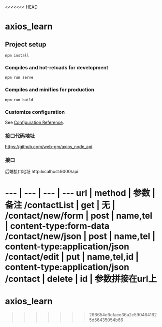 <<<<<<< HEAD
# axios_learn

## Project setup
```
npm install
```

### Compiles and hot-reloads for development
```
npm run serve
```

### Compiles and minifies for production
```
npm run build
```

### Customize configuration
See [Configuration Reference](https://cli.vuejs.org/config/).

### 接口代码地址
https://github.com/web-gm/axios_node_api

### 接口
后端接口地址 	http:localhost:9000/api		

--- | --- | --- | ---
url	| method |	参数 |	备注
/contactList |	get |	无	|
/contact/new/form	| post |	name,tel	| content-type:form-data
/contact/new/json	| post	| name,tel	| content-type:application/json
/contact/edit	| put	| name,tel,id	| content-type:application/json
/contact	| delete	| id	| 参数拼接在url上
=======
# axios_learn
>>>>>>> 266654d6cfaee36a2c5904641625d56435054b66
